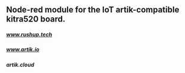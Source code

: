 ## Node-red module for the IoT artik-compatible kitra520 board.

##### www.rushup.tech
##### www.artik.io
##### artik.cloud
